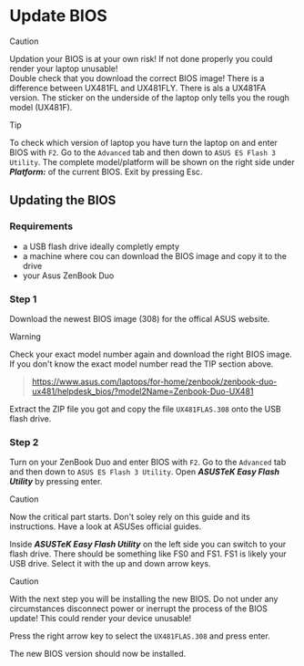 # Update BIOS

> [!CAUTION]
> Updation your BIOS is at your own risk! If not done properly you could render your laptop unusable! <br>
> Double check that you download the correct BIOS image! There is a difference between UX481FL and UX481FLY. There is als a UX481FA version. The sticker on the underside of the laptop only tells you the rough model (UX481F).

> [!TIP]
> To check which version of laptop you have turn the laptop on and enter BIOS with `F2`. Go to the `Advanced` tab and then down to  `ASUS ES Flash 3 Utility`. The complete model/platform will be shown on the right side under **_Platform:_** of the current BIOS. Exit by pressing Esc.

## Updating the BIOS

### Requirements
- a USB flash drive ideally completly empty
- a machine where cou can download the BIOS image and copy it to the drive
- your Asus ZenBook Duo

### Step 1 

Download the newest BIOS image (308) for the offical ASUS website.

> [!WARNING]
> Check your exact model number again and download the right BIOS image. If you don't know the exact model number read the TIP section above.

> https://www.asus.com/laptops/for-home/zenbook/zenbook-duo-ux481/helpdesk_bios/?model2Name=Zenbook-Duo-UX481

Extract the ZIP file you got and copy the file `UX481FLAS.308` onto the USB flash drive.

### Step 2

Turn on your ZenBook Duo and enter BIOS with `F2`. Go to the `Advanced` tab and then down to  `ASUS ES Flash 3 Utility`. Open **_ASUSTeK Easy Flash Utility_** by pressing enter.

> [!CAUTION]
> Now the critical part starts. Don't soley rely on this guide and its instructions. Have a look at ASUSes official guides.

Inside **_ASUSTeK Easy Flash Utility_** on the left side you can switch to your flash drive. There should be something like FS0 and FS1. FS1 is likely your USB drive. Select it with the up and down arrow keys.

> [!CAUTION]
> With the next step you will be installing the new BIOS. Do not under any circumstances disconnect power or inerrupt the process of the BIOS update! This could render your device unusable!

Press the right arrow key to select the `UX481FLAS.308` and press enter.

The new BIOS version should now be installed.
